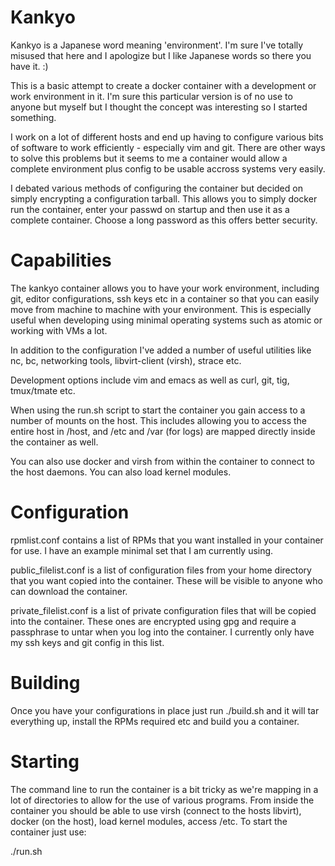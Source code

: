 Kankyo
======

Kankyo is a Japanese word meaning 'environment'.  I'm sure I've totally misused that here and I apologize but I like Japanese words so there you have it. :)

This is a basic attempt to create a docker container with a development or work environment in it.  I'm sure this particular version is of no use to anyone but myself but I thought the concept was interesting so I started something.

I work on a lot of different hosts and end up having to configure various bits of software to work efficiently - especially vim and git.  There are other ways to solve this problems but it seems to me a container would allow a complete environment plus config to be usable accross systems very easily.

I debated various methods of configuring the container but decided on simply encrypting a configuration tarball.  This allows you to simply docker run the container, enter your passwd on startup and then use it as a complete container.  Choose a long password as this offers better security.

Capabilities
============

The kankyo container allows you to have your work environment, including git, editor configurations, ssh keys etc in a container so that you can easily move from machine to machine with your environment.  This is especially useful when developing using minimal operating systems such as atomic or working with VMs a lot.

In addition to the configuration I've added a number of useful utilities like nc, bc, networking tools, libvirt-client (virsh), strace etc.

Development options include vim and emacs as well as curl, git, tig, tmux/tmate etc.

When using the run.sh script to start the container you gain access to a number of mounts on the host.  This includes allowing you to access the entire host in /host, and /etc and /var (for logs) are mapped directly inside the container as well.

You can also use docker and virsh from within the container to connect to the host daemons.  You can also load kernel modules.


Configuration
=============

rpmlist.conf contains a list of RPMs that you want installed in your container for use.  I have an example minimal set that I am currently using.

public_filelist.conf is a list of configuration files from your home directory that you want copied into the container.  These will be visible to anyone who can download the container.

private_filelist.conf is a list of private configuration files that will be copied into the container.  These ones are encrypted using gpg and require a passphrase to untar when you log into the container.  I currently only have my ssh keys and git config in this list.

Building
========

Once you have your configurations in place just run ./build.sh and it will tar everything up, install the RPMs required etc and build you a container.

Starting
========

The command line to run the container is a bit tricky as we're mapping in a lot of directories to allow for the use of various programs.  From inside the container you should be able to use virsh (connect to the hosts libvirt), docker (on the host), load kernel modules, access /etc.  To start the container just use:

./run.sh

